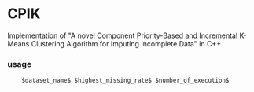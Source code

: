 # CPIK

Implementation of "A novel Component Priority-Based and Incremental K-Means Clustering Algorithm for Imputing Incomplete Data" in C++

### usage
```console
    $dataset_name$ $highest_missing_rate$ $number_of_execution$
```
    
    
    
